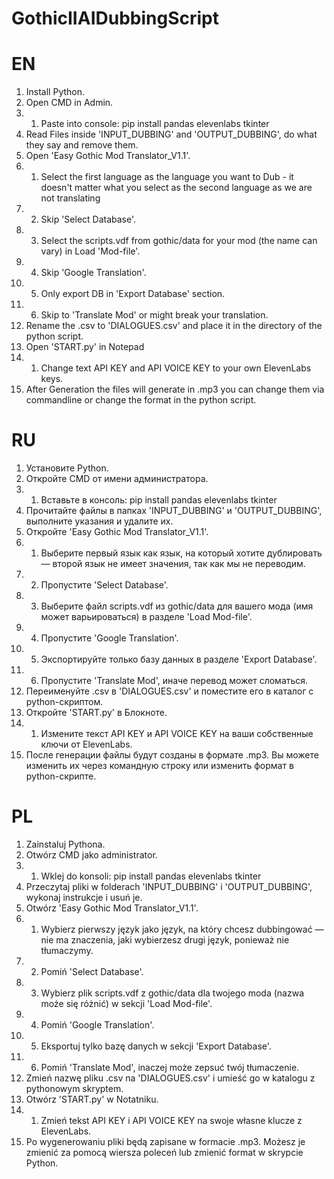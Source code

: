 # GothicIIAIDubbingScript

# EN

1. Install Python.
2. Open CMD in Admin.
2. 1. Paste into console: 
pip install pandas elevenlabs tkinter
3. Read Files inside 'INPUT_DUBBING' and 'OUTPUT_DUBBING', do what they say and remove them.
4. Open 'Easy Gothic Mod Translator_V1.1'.
4. 1. Select the first language as the language you want to Dub - it doesn't matter what you select as the second language as we are not translating
4. 2. Skip 'Select Database'.
4. 3. Select the scripts.vdf from gothic/data for your mod (the name can vary) in Load 'Mod-file'.
4. 4. Skip 'Google Translation'.
4. 5. Only export DB in 'Export Database' section.
4. 6. Skip to 'Translate Mod' or might break your translation.
5. Rename the .csv to 'DIALOGUES.csv' and place it in the directory of the python script.
6. Open 'START.py' in Notepad
6. 1. Change text API KEY and API VOICE KEY to your own ElevenLabs keys.
7. After Generation the files will generate in .mp3 you can change them via commandline or change the format in the python script.

# RU

1. Установите Python.
2. Откройте CMD от имени администратора.
2. 1. Вставьте в консоль:
pip install pandas elevenlabs tkinter
3. Прочитайте файлы в папках 'INPUT_DUBBING' и 'OUTPUT_DUBBING', выполните указания и удалите их.
4. Откройте 'Easy Gothic Mod Translator_V1.1'.
4. 1. Выберите первый язык как язык, на который хотите дублировать — второй язык не имеет значения, так как мы не переводим.
4. 2. Пропустите 'Select Database'.
4. 3. Выберите файл scripts.vdf из gothic/data для вашего мода (имя может варьироваться) в разделе 'Load Mod-file'.
4. 4. Пропустите 'Google Translation'.
4. 5. Экспортируйте только базу данных в разделе 'Export Database'.
4. 6. Пропустите 'Translate Mod', иначе перевод может сломаться.
5. Переименуйте .csv в 'DIALOGUES.csv' и поместите его в каталог с python-скриптом.
6. Откройте 'START.py' в Блокноте.
6. 1. Измените текст API KEY и API VOICE KEY на ваши собственные ключи от ElevenLabs.
7. После генерации файлы будут созданы в формате .mp3. Вы можете изменить их через командную строку или изменить формат в python-скрипте.

# PL

1. Zainstaluj Pythona.
2. Otwórz CMD jako administrator.
2. 1. Wklej do konsoli:
pip install pandas elevenlabs tkinter
3. Przeczytaj pliki w folderach 'INPUT_DUBBING' i 'OUTPUT_DUBBING', wykonaj instrukcje i usuń je.
4. Otwórz 'Easy Gothic Mod Translator_V1.1'.
4. 1. Wybierz pierwszy język jako język, na który chcesz dubbingować — nie ma znaczenia, jaki wybierzesz drugi język, ponieważ nie tłumaczymy.
4. 2. Pomiń 'Select Database'.
4. 3. Wybierz plik scripts.vdf z gothic/data dla twojego moda (nazwa może się różnić) w sekcji 'Load Mod-file'.
4. 4. Pomiń 'Google Translation'.
4. 5. Eksportuj tylko bazę danych w sekcji 'Export Database'.
4. 6. Pomiń 'Translate Mod', inaczej może zepsuć twój tłumaczenie.
5. Zmień nazwę pliku .csv na 'DIALOGUES.csv' i umieść go w katalogu z pythonowym skryptem.
6. Otwórz 'START.py' w Notatniku.
6. 1. Zmień tekst API KEY i API VOICE KEY na swoje własne klucze z ElevenLabs.
7. Po wygenerowaniu pliki będą zapisane w formacie .mp3. Możesz je zmienić za pomocą wiersza poleceń lub zmienić format w skrypcie Python.
